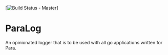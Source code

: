 [![Build Status - Master](http://drone.joinpara.com/api/badges/ParaServices/paralog/status.svg?branch=master)]
# ParaLog

An opinionated logger that is to be used with all go applications written for Para.
